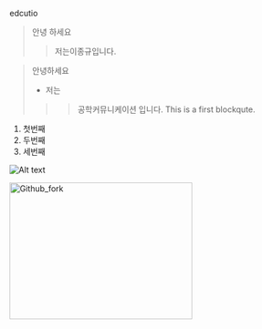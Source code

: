 edcutio
> 안녕 하세요 
>> 저는이종규입니다.


> 안녕하세요
> + 저는
>>> 공학커뮤니케이션 입니다.
>>> This is a first blockqute.

1) 첫번째
2) 두번째
3) 세번째




![Alt text](https://user-images.githubusercontent.com/86450993/123567071-5011b400-d7fc-11eb-8547-6c6b65d16753.gif "Optional title")


<img src="https://user-images.githubusercontent.com/86450993/123567071-5011b400-d7fc-11eb-8547-6c6b65d16753.gif" width="320px" height="240px" title="px(픽셀) 크기 설정" alt="Github_fork"></img><br/>
